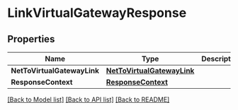# LinkVirtualGatewayResponse

## Properties

Name | Type | Description | Notes
------------ | ------------- | ------------- | -------------
**NetToVirtualGatewayLink** | [**NetToVirtualGatewayLink**](NetToVirtualGatewayLink.md) |  | [optional] 
**ResponseContext** | [**ResponseContext**](ResponseContext.md) |  | [optional] 

[[Back to Model list]](../README.md#documentation-for-models) [[Back to API list]](../README.md#documentation-for-api-endpoints) [[Back to README]](../README.md)


